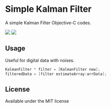 Simple Kalman Filter
====================

A simple Kalman Filter Objective-C codes.

![](https://github.com/anhtukhtn/Kalman-Filter/master/accelerometer.png)
![](https://github.com/anhtukhtn/Kalman-Filter/master/discontinuous_data.png)

## Usage

Useful for digital data with noises.

``` Objective-C
KalmanFilter * filter = [KalmanFilter new];
filteredData = [filter estimateArray:arrData];
```

## License

Available under the MIT license
